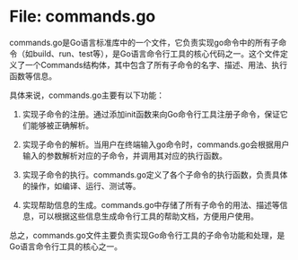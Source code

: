# File: commands.go

commands.go是Go语言标准库中的一个文件，它负责实现go命令中的所有子命令（如build、run、test等），是Go语言命令行工具的核心代码之一。这个文件定义了一个Commands结构体，其中包含了所有子命令的名字、描述、用法、执行函数等信息。

具体来说，commands.go主要有以下功能：

1. 实现子命令的注册。通过添加init函数来向Go命令行工具注册子命令，保证它们能够被正确解析。

2. 实现子命令的解析。当用户在终端输入go命令时，commands.go会根据用户输入的参数解析对应的子命令，并调用其对应的执行函数。

3. 实现子命令的执行。commands.go定义了各个子命令的执行函数，负责具体的操作，如编译、运行、测试等。

4. 实现帮助信息的生成。commands.go中存储了所有子命令的用法、描述等信息，可以根据这些信息生成命令行工具的帮助文档，方便用户使用。

总之，commands.go文件主要负责实现Go命令行工具的子命令功能和处理，是Go语言命令行工具的核心之一。

